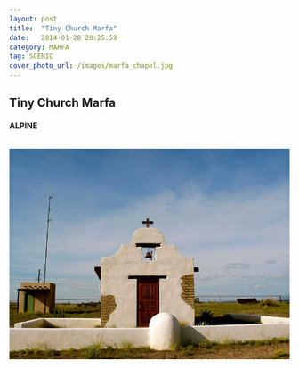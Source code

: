 ```yaml
---
layout: post
title:  "Tiny Church Marfa"
date:   2014-01-28 20:25:59
category: MARFA
tag: SCENIC
cover_photo_url: /images/marfa_chapel.jpg
---
```


<div class="section-title">
    <h2>Tiny Church Marfa</h2>
    <h4>ALPINE</h4>
    <div class="divider-border"></div>
</div> 
<div class="column small-6">
    <p>
    </p>
<div class="column small-6">
    <img src="/images/marfa_chapel.jpg">
</div>